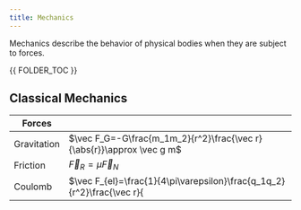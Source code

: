 ```yaml
---
title: Mechanics
---
```


Mechanics describe the behavior of physical bodies when they are subject to forces.


{{ FOLDER_TOC }}

## Classical Mechanics


| Forces      |                                                                             |
|-------------|-----------------------------------------------------------------------------|
| Gravitation | $\vec F_G=-G\frac{m_1m_2}{r^2}\frac{\vec r}{\abs{r}}\approx \vec g m$       |
| Friction    | $\vec F_R=\mu \vec F_N$                                                     |
| Coulomb     | $\vec F_{el}=\frac{1}{4\pi\varepsilon}\frac{q_1q_2}{r^2}\frac{\vec r}{|r|}$ |


<!-- Zentripetalkraft: & \vec F_{Z}=-m\frac{v^2}{r}\frac{\vec r}{|r|}=-m\omega^2r\frac{\vec r}{|r|}   \
 -->
